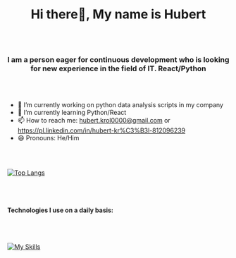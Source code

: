 <h1 align="center">
Hi there👋, My name is Hubert
</h1>

<br></br>

<h3 align="center">
I am a person eager for continuous development who is looking for new experience in the field of IT. React/Python
</h3>

<br></br>

- 🔭 I’m currently working on python data analysis scripts in my company
- 🌱 I’m currently learning Python/React
- 📫 How to reach me: hubert.krol0000@gmail.com or https://pl.linkedin.com/in/hubert-kr%C3%B3l-812096239
- 😄 Pronouns: He/Him
  
<br></br>

[![Top Langs](https://github-readme-stats.vercel.app/api/top-langs/?username=Krol9x&layout=compact&theme=dark)](https://github.com/anuraghazra/github-readme-stats)

<br></br>
<h4>
Technologies I use on a daily basis:
</h4>
<br></br>

[![My Skills](https://skillicons.dev/icons?i=react,js,html,css,firebase,php,py,tensorflow,pytorch)](https://skillicons.dev)
